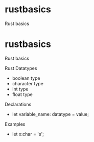 # rustbasics
Rust basics
# rustbasics
Rust basics

Rust Datatypes

- boolean type
- character type
- int type
- float type

Declarations
- let variable_name: datatype = value;

Examples
- let x:char = 's';